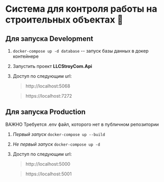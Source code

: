 # Система для контроля работы на строительных объектах :construction:
## Для запуска Development
1. `docker-compose up -d database` -- запуск базы данных в докер контейнере
2. Запустить проект **LLCStroyCom.Api**
3. Доступ по следующим url:    
   > http://localhost:5068    

   > https://localhost:7272
## Для запуска Production
ВАЖНО Требуется .env файл, которого нет в публичном репозитории
1. *Первый запуск* `docker-compose up --build` 
2. *Не первый запуск* `docker-compose up -d`
3. Доступ по следующим url:    
   > http://localhost:5000   

   > https://localhost:5001
